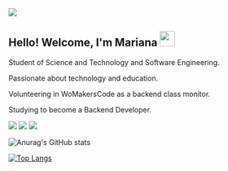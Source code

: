 
![](https://komarev.com/ghpvc/?username=Marianalima31&color=blue&style=flat)

## Hello! Welcome, I'm Mariana <img src="https://emojipedia-us.s3.dualstack.us-west-1.amazonaws.com/thumbs/72/emojidex/112/waving-hand-sign_1f44b.png" width="30px"></h2>

Student of Science and Technology and Software Engineering. 

Passionate about technology and education. 

Volunteering in WoMakersCode as a backend class monitor.

Studying to become a Backend Developer.

 [<img src="https://img.shields.io/badge/linkedin-%230077B5.svg?&style=for-the-badge&logo=linkedin&logoColor=white" />](https://www.linkedin.com/in/mariana-lima-a1556b169/) [<img src="https://img.shields.io/badge/Instagram-E4405F?style=for-the-badge&logo=instagram&logoColor=white" />](https://www.instagram.com/marihlua_/) [<img src="https://img.shields.io/badge/Facebook-1877F2?style=for-the-badge&logo=facebook&logoColor=white" />](https://www.facebook.com/marianalee.official/)    



![Anurag's GitHub stats](https://github-readme-stats.vercel.app/api?username=Marianalima31&show_icons=true&theme=radical)

[![Top Langs](https://github-readme-stats.vercel.app/api/top-langs/?username=Marianalima31&layout=compact)](https://github.com/Marianalima31/github-readme-stats)
